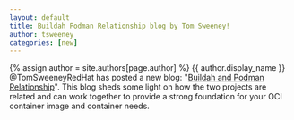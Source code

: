 ```yaml
---
layout: default
title: Buildah Podman Relationship blog by Tom Sweeney!
author: tsweeney
categories: [new]
---
```

{% assign author = site.authors[page.author] %}
{{ author.display_name }} @TomSweeneyRedHat has posted a new blog: "[Buildah and Podman Relationship](https://buildah.io/blogs/2018/10/31/podman-buildah-relationship.html)".  This blog sheds some light on how the two projects are related and can work together to provide a strong foundation for your OCI container image and container needs.
